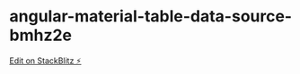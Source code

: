 # angular-material-table-data-source-bmhz2e

[Edit on StackBlitz ⚡️](https://stackblitz.com/edit/angular-material-table-data-source-bmhz2e)